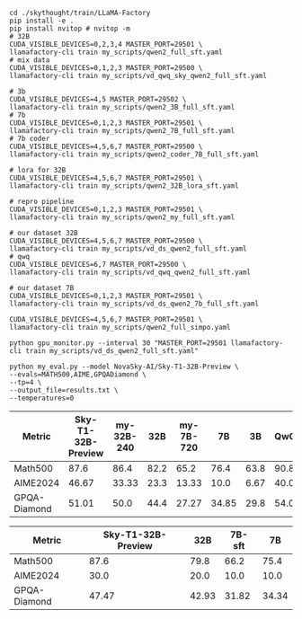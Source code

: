 ```shell
cd ./skythought/train/LLaMA-Factory
pip install -e .
pip install nvitop # nvitop -m
# 32B
CUDA_VISIBLE_DEVICES=0,2,3,4 MASTER_PORT=29501 \
llamafactory-cli train my_scripts/qwen2_full_sft.yaml
# mix data
CUDA_VISIBLE_DEVICES=0,1,2,3 MASTER_PORT=29500 \
llamafactory-cli train my_scripts/vd_qwq_sky_qwen2_full_sft.yaml

# 3b
CUDA_VISIBLE_DEVICES=4,5 MASTER_PORT=29502 \
llamafactory-cli train my_scripts/qwen2_3B_full_sft.yaml
# 7b
CUDA_VISIBLE_DEVICES=0,1,2,3 MASTER_PORT=29501 \
llamafactory-cli train my_scripts/qwen2_7B_full_sft.yaml
# 7b coder
CUDA_VISIBLE_DEVICES=4,5,6,7 MASTER_PORT=29500 \
llamafactory-cli train my_scripts/qwen2_coder_7B_full_sft.yaml

# lora for 32B
CUDA_VISIBLE_DEVICES=4,5,6,7 MASTER_PORT=29501 \
llamafactory-cli train my_scripts/qwen2_32B_lora_sft.yaml

# repro pipeline
CUDA_VISIBLE_DEVICES=0,1,2,3 MASTER_PORT=29501 \
llamafactory-cli train my_scripts/qwen2_my_full_sft.yaml

# our dataset 32B
CUDA_VISIBLE_DEVICES=4,5,6,7 MASTER_PORT=29500 \
llamafactory-cli train my_scripts/vd_ds_qwen2_full_sft.yaml
# qwq
CUDA_VISIBLE_DEVICES=6,7 MASTER_PORT=29500 \
llamafactory-cli train my_scripts/vd_qwq_qwen2_full_sft.yaml

# our dataset 7B
CUDA_VISIBLE_DEVICES=0,1,2,3 MASTER_PORT=29501 \
llamafactory-cli train my_scripts/vd_ds_qwen2_7b_full_sft.yaml

CUDA_VISIBLE_DEVICES=4,5,6,7 MASTER_PORT=29501 \
llamafactory-cli train my_scripts/qwen2_full_simpo.yaml

python gpu_monitor.py --interval 30 "MASTER_PORT=29501 llamafactory-cli train my_scripts/vd_ds_qwen2_full_sft.yaml"
```

```shell
python my_eval.py --model NovaSky-AI/Sky-T1-32B-Preview \
--evals=MATH500,AIME,GPQADiamond \
--tp=4 \
--output_file=results.txt \
--temperatures=0
```

| Metric       | Sky-T1-32B-Preview | my-32B-240 | 32B  | my-7B-720 | 7B    | 3B   | QwQ  | ds-r1 | o1-preview |
|--------------|--------------------|------------|------|-----------|-------|------|------|-------|------------|
| Math500      | 87.6               | 86.4       | 82.2 | 65.2      | 76.4  | 63.8 | 90.8 |       | 81.4       |
| AIME2024     | 46.67              | 33.33      | 23.3 | 13.33     | 10.0  | 6.67 | 40.0 |       | 40.0       |
| GPQA-Diamond | 51.01              | 50.0       | 44.4 | 27.27     | 34.85 | 29.8 | 54.0 |       | 75.2       |

| Metric       | Sky-T1-32B-Preview | 32B   | 7B-sft    | 7B    |
|--------------|--------------------|-------|-----------|-------|
| Math500      | 87.6               | 79.8  | 66.2      | 75.4  |
| AIME2024     | 30.0               | 20.0  | 10.0      | 10.0  |
| GPQA-Diamond | 47.47              | 42.93 | 31.82     | 34.34 |